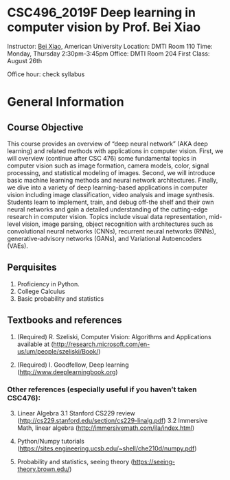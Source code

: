 # CSC496_2019F Deep learning in computer vision by Prof. Bei Xiao

Instructor: <a href="https://sites.google.com/site/beixiao/">Bei Xiao</a>, American University
Location: DMTI Room 110
Time: Monday, Thursday 2:30pm-3:45pm
Office: DMTI Room 204
First Class: August 26th

Office hour: check syllabus 
# General Information

## Course Objective

This course provides an overview of “deep neural network” (AKA deep learning) and related methods with applications in computer vision. First, we will overview (continue after CSC 476) some fundamental topics in computer vision such as image formation, camera models, color, signal processing, and statistical modeling of images. Second, we will introduce basic machine learning methods and neural network architectures. Finally, we dive into a variety of deep learning-based applications in computer vision including image classification, video analysis and image synthesis.  Students learn to implement, train, and debug off-the shelf and their own neural networks and gain a detailed understanding of the cutting-edge research in computer vision. Topics include visual data representation, mid-level vision, image parsing, object recognition with architectures such as convolutional neural networks (CNNs), recurrent neural networks (RNNs), generative-advisory networks (GANs), and Variational Autoencoders (VAEs).


## Perquisites

1. Proficiency in Python.  
2. College Calculus
3. Basic probability and statistics


## Textbooks and references

1.	(Required) R. Szeliski, Computer Vision: Algorithms and Applications available at 
(http://research.microsoft.com/en-us/um/people/szeliski/Book/)

2. (Required) I. Goodfellow, Deep learning (http://www.deeplearningbook.org)


### Other references (especially useful if you haven’t taken CSC476):

3.	Linear Algebra
    3.1 Stanford CS229 review (http://cs229.stanford.edu/section/cs229-linalg.pdf)
    3.2 Immersive Math, linear algebra (http://immersivemath.com/ila/index.html) 

4.  Python/Numpy tutorials (https://sites.engineering.ucsb.edu/~shell/che210d/numpy.pdf)

5.  Probability and statistics, seeing theory (https://seeing-theory.brown.edu/)

